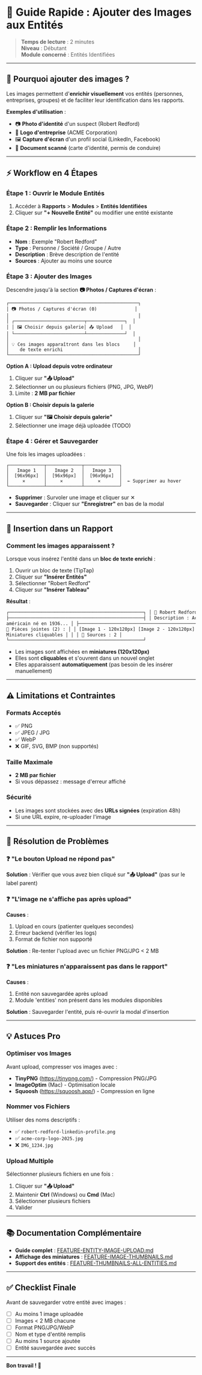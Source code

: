 # 📸 Guide Rapide : Ajouter des Images aux Entités

> **Temps de lecture** : 2 minutes  
> **Niveau** : Débutant  
> **Module concerné** : Entités Identifiées

---

## 🎯 Pourquoi ajouter des images ?

Les images permettent d'**enrichir visuellement** vos entités (personnes, entreprises, groupes) et de faciliter leur identification dans les rapports.

**Exemples d'utilisation** :

- 📷 **Photo d'identité** d'un suspect (Robert Redford)
- 🏢 **Logo d'entreprise** (ACME Corporation)
- 🖼️ **Capture d'écran** d'un profil social (LinkedIn, Facebook)
- 📄 **Document scanné** (carte d'identité, permis de conduire)

---

## ⚡ Workflow en 4 Étapes

### Étape 1 : Ouvrir le Module Entités

1. Accéder à **Rapports** > **Modules** > **Entités Identifiées**
2. Cliquer sur **"+ Nouvelle Entité"** ou modifier une entité existante

### Étape 2 : Remplir les Informations

- **Nom** : Exemple "Robert Redford"
- **Type** : Personne / Société / Groupe / Autre
- **Description** : Brève description de l'entité
- **Sources** : Ajouter au moins une source

### Étape 3 : Ajouter des Images

Descendre jusqu'à la section **📷 Photos / Captures d'écran** :

```
┌────────────────────────────────────────────────┐
│ 📷 Photos / Captures d'écran (0)              │
│                                                │
│ ┌──────────────────────────┬──────────────┐  │
│ │ 🖼️ Choisir depuis galerie│ 📤 Upload   │  │
│ └──────────────────────────┴──────────────┘  │
│                                                │
│ 💡 Ces images apparaîtront dans les blocs     │
│    de texte enrichi                            │
└────────────────────────────────────────────────┘
```

**Option A : Upload depuis votre ordinateur**

1. Cliquer sur **"📤 Upload"**
2. Sélectionner un ou plusieurs fichiers (PNG, JPG, WebP)
3. Limite : **2 MB par fichier**

**Option B : Choisir depuis la galerie**

1. Cliquer sur **"🖼️ Choisir depuis galerie"**
2. Sélectionner une image déjà uploadée (TODO)

### Étape 4 : Gérer et Sauvegarder

Une fois les images uploadées :

```
┌─────────────┬─────────────┬─────────────┐
│   Image 1   │   Image 2   │   Image 3   │
│  [96x96px]  │  [96x96px]  │  [96x96px]  │
│     ✕       │     ✕       │     ✕       │  ← Supprimer au hover
└─────────────┴─────────────┴─────────────┘
```

- **Supprimer** : Survoler une image et cliquer sur ✕
- **Sauvegarder** : Cliquer sur **"Enregistrer"** en bas de la modal

---

## 📝 Insertion dans un Rapport

### Comment les images apparaissent ?

Lorsque vous insérez l'entité dans un **bloc de texte enrichi** :

1. Ouvrir un bloc de texte (TipTap)
2. Cliquer sur **"Insérer Entités"**
3. Sélectionner "Robert Redford"
4. Cliquer sur **"Insérer Tableau"**

**Résultat** :

```html
┌──────────────────────────────────────────────────┐ │ 👤 Robert Redford │
├──────────────────────────────────────────────────┤ │ Description : Acteur
américain né en 1936... │ ├──────────────────────────────────────────────────┤ │
📸 Pièces jointes (2) : │ │ [Image 1 - 120x120px] [Image 2 - 120x120px] │ ←
Miniatures cliquables │ │ │ 📌 Sources : 2 │
└──────────────────────────────────────────────────┘
```

- Les images sont affichées en **miniatures (120x120px)**
- Elles sont **cliquables** et s'ouvrent dans un nouvel onglet
- Elles apparaissent **automatiquement** (pas besoin de les insérer manuellement)

---

## ⚠️ Limitations et Contraintes

### Formats Acceptés

- ✅ PNG
- ✅ JPEG / JPG
- ✅ WebP
- ❌ GIF, SVG, BMP (non supportés)

### Taille Maximale

- **2 MB par fichier**
- Si vous dépassez : message d'erreur affiché

### Sécurité

- Les images sont stockées avec des **URLs signées** (expiration 48h)
- Si une URL expire, re-uploader l'image

---

## 🐛 Résolution de Problèmes

### ❓ "Le bouton Upload ne répond pas"

**Solution** : Vérifier que vous avez bien cliqué sur **"📤 Upload"** (pas sur le label parent)

### ❓ "L'image ne s'affiche pas après upload"

**Causes** :

1. Upload en cours (patienter quelques secondes)
2. Erreur backend (vérifier les logs)
3. Format de fichier non supporté

**Solution** : Re-tenter l'upload avec un fichier PNG/JPG < 2 MB

### ❓ "Les miniatures n'apparaissent pas dans le rapport"

**Causes** :

1. Entité non sauvegardée après upload
2. Module 'entities' non présent dans les modules disponibles

**Solution** : Sauvegarder l'entité, puis ré-ouvrir la modal d'insertion

---

## 💡 Astuces Pro

### Optimiser vos Images

Avant upload, compresser vos images avec :

- **TinyPNG** (https://tinypng.com/) - Compression PNG/JPG
- **ImageOptim** (Mac) - Optimisation locale
- **Squoosh** (https://squoosh.app/) - Compression en ligne

### Nommer vos Fichiers

Utiliser des noms descriptifs :

- ✅ `robert-redford-linkedin-profile.png`
- ✅ `acme-corp-logo-2025.jpg`
- ❌ `IMG_1234.jpg`

### Upload Multiple

Sélectionner plusieurs fichiers en une fois :

1. Cliquer sur **"📤 Upload"**
2. Maintenir **Ctrl** (Windows) ou **Cmd** (Mac)
3. Sélectionner plusieurs fichiers
4. Valider

---

## 📚 Documentation Complémentaire

- **Guide complet** : [FEATURE-ENTITY-IMAGE-UPLOAD.md](./FEATURE-ENTITY-IMAGE-UPLOAD.md)
- **Affichage des miniatures** : [FEATURE-IMAGE-THUMBNAILS.md](./FEATURE-IMAGE-THUMBNAILS.md)
- **Support des entités** : [FEATURE-THUMBNAILS-ALL-ENTITIES.md](./FEATURE-THUMBNAILS-ALL-ENTITIES.md)

---

## ✅ Checklist Finale

Avant de sauvegarder votre entité avec images :

- [ ] Au moins 1 image uploadée
- [ ] Images < 2 MB chacune
- [ ] Format PNG/JPG/WebP
- [ ] Nom et type d'entité remplis
- [ ] Au moins 1 source ajoutée
- [ ] Entité sauvegardée avec succès

---

**Bon travail ! 🎉**
